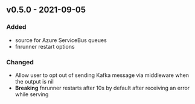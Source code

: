 ## v0.5.0 - 2021-09-05
### Added
* source for Azure ServiceBus queues
* fnrunner restart options
### Changed
* Allow user to opt out of sending Kafka message via middleware when the output is nil
* **Breaking** fnrunner restarts after 10s by default after receiving an error while serving
